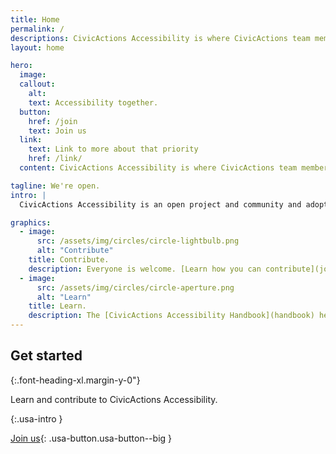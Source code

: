 ```yaml
---
title: Home
permalink: /
descriptions: CivicActions Accessibility is where CivicActions team members and our partners learn from and support one another to make digital government services more accessible for everyone.
layout: home

hero:
  image: 
  callout:
    alt: 
    text: Accessibility together.
  button:
    href: /join
    text: Join us
  link:
    text: Link to more about that priority
    href: /link/
  content: CivicActions Accessibility is where CivicActions team members and our partners learn from and support one another to make digital government services more accessible for everyone.

tagline: We're open.
intro: |
  CivicActions Accessibility is an open project and community and adopts an open approach to government web accessibility. [Learn more.](open)

graphics:
  - image:
      src: /assets/img/circles/circle-lightbulb.png
      alt: "Contribute"
    title: Contribute.
    description: Everyone is welcome. [Learn how you can contribute](join) to CivicActions Accessibility.
  - image:
      src: /assets/img/circles/circle-aperture.png
      alt: "Learn"
    title: Learn.
    description: The [CivicActions Accessibility Handbook](handbook) help you learn more about making government digital services more accessible.
---
```


## Get started

{:.font-heading-xl.margin-y-0"}

Learn and contribute to CivicActions Accessibility.

{:.usa-intro }

[Join us](join){: .usa-button.usa-button--big }
